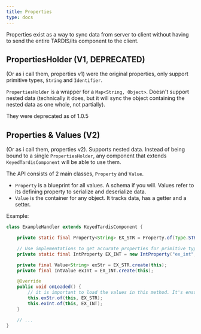 ```yaml
---
title: Properties
type: docs
---
```


Properties exist as a way to sync data from server to client without having to send the entire TARDIS/its component to the client.

## PropertiesHolder (V1, DEPRECATED)
(Or as i call them, properties v1) were the original properties, only support primitive types, `String` and `Identifier`.

`PropertiesHolder` is a wrapper for a `Map<String, Object>`. Doesn't support nested data (technically it does, but it will sync the object containing the nested data as one whole, not partially).

They were deprecated as of 1.0.5

## Properties & Values (V2)
(Or as i call them, properties v2). Supports nested data. Instead of being bound to a single `PropertiesHolder`, any component that extends `KeyedTardisComponent` will be able to use them.

The API consists of 2 main classes, `Property` and `Value`.
- `Property` is a blueprint for all values. A schema if you will. Values refer to its defining property to serialize and deserialize data.
- `Value` is the container for any object. It tracks data, has a getter and a setter.

Example:
```java
class ExampleHandler extends KeyedTardisComponent {

    private static final Property<String> EX_STR = Property.of(Type.STRING, "ex_str", "default value");

    // Use implementations to get accurate properties for primitive types.
    private static final IntProperty EX_INT = new IntProperty("ex_int", component -> PropertiesHandler.get(component.tardis(), "ex_int")); // read the default value from v1

    private final Value<String> exStr = EX_STR.create(this);
    private final IntValue exInt = EX_INT.create(this);

    @Override
    public void onLoaded() { 
        // it is important to load the values in this method. It's ensured to be called on both sides when the component is loaded
        this.exStr.of(this, EX_STR);
        this.exInt.of(this, EX_INT);
    }

    // ...
}
```